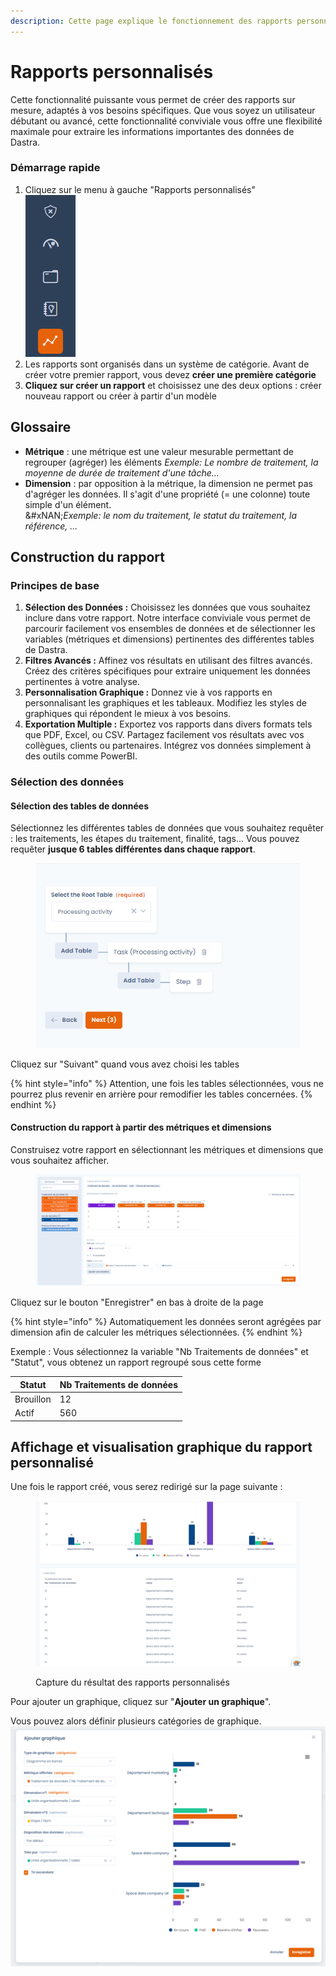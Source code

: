 ```yaml
---
description: Cette page explique le fonctionnement des rapports personnalisés de Dastra
---
```


# Rapports personnalisés

Cette fonctionnalité puissante vous permet de créer des rapports sur mesure, adaptés à vos besoins spécifiques. Que vous soyez un utilisateur débutant ou avancé, cette fonctionnalité conviviale vous offre une flexibilité maximale pour extraire les informations importantes des données de Dastra.

### Démarrage rapide

1. Cliquez sur le menu à gauche "Rapports personnalisés"\
   &#x20;![](<../../.gitbook/assets/image (292).png>)
2. Les rapports sont organisés dans un système de catégorie. Avant de créer votre premier rapport, vous devez **créer une première catégorie**
3. **Cliquez sur créer un rapport** et choisissez une des deux options : créer nouveau rapport ou créer à partir d'un modèle

## Glossaire

* **Métrique** : une métrique est une valeur mesurable permettant de regrouper (agréger) les éléments _Exemple: Le nombre de traitement, la moyenne de durée de traitement d'une tâche..._
* **Dimension** : par opposition à la métrique, la dimension ne permet pas d'agréger les données. Il s'agit d'une propriété (= une colonne) toute simple d'un élément. \
  &#xNAN;_&#x45;xemple: le nom du traitement, le statut du traitement, la référence, ..._

## Construction du rapport

### Principes de base

1. **Sélection des Données :** Choisissez les données que vous souhaitez inclure dans votre rapport. Notre interface conviviale vous permet de parcourir facilement vos ensembles de données et de sélectionner les variables (métriques et dimensions) pertinentes des différentes tables de Dastra.
2. **Filtres Avancés :** Affinez vos résultats en utilisant des filtres avancés. Créez des critères spécifiques pour extraire uniquement les données pertinentes à votre analyse.
3. **Personnalisation Graphique :** Donnez vie à vos rapports en personnalisant les graphiques et les tableaux. Modifiez les styles de graphiques qui répondent le mieux à vos besoins.
4. **Exportation Multiple :** Exportez vos rapports dans divers formats tels que PDF, Excel, ou CSV. Partagez facilement vos résultats avec vos collègues, clients ou partenaires. Intégrez vos données simplement à des outils comme PowerBI.

### Sélection des données

#### Sélection des tables de données

Sélectionnez les différentes tables de données que vous souhaitez requêter : les traitements, les étapes du traitement, finalité, tags... Vous pouvez requêter **jusque 6 tables différentes dans chaque rapport**.

<figure><img src="../../.gitbook/assets/image (293).png" alt=""><figcaption></figcaption></figure>

Cliquez sur "Suivant" quand vous avez choisi les tables

{% hint style="info" %}
Attention, une fois les tables sélectionnées, vous ne pourrez plus revenir en arrière pour remodifier les tables concernées.
{% endhint %}

#### Construction du rapport à partir des métriques et dimensions

Construisez votre rapport en sélectionnant les métriques et dimensions que vous souhaitez afficher.

<figure><img src="../../.gitbook/assets/image (291).png" alt=""><figcaption></figcaption></figure>

Cliquez sur le bouton "Enregistrer" en bas à droite de la page

{% hint style="info" %}
Automatiquement les données seront agrégées par dimension afin de calculer les métriques sélectionnées.&#x20;
{% endhint %}

Exemple : Vous sélectionnez la variable "Nb Traitements de données" et "Statut", vous obtenez un rapport regroupé sous cette forme &#x20;

| Statut    | Nb Traitements de données |
| --------- | ------------------------- |
| Brouillon | 12                        |
| Actif     | 560                       |



## Affichage et visualisation graphique du rapport personnalisé

Une fois le rapport créé, vous serez redirigé sur la page suivante :&#x20;

<figure><img src="../../.gitbook/assets/image (290).png" alt=""><figcaption><p>Capture du résultat des rapports personnalisés</p></figcaption></figure>



Pour ajouter un graphique, cliquez sur "**Ajouter un graphique**".

Vous pouvez alors définir plusieurs catégories de graphique.\
![](<../../.gitbook/assets/image (289).png>)



